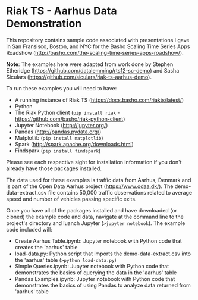 # Riak TS - Aarhus Data Demonstration

This repository contains sample code associated with presentations I gave in San Fransisco, Boston, and NYC for the Basho Scaling Time Series Apps Roadshow (http://basho.com/the-scaling-time-series-apps-roadshow/).

**Note**: The examples here were adapted from work done by Stephen Etheridge (https://github.com/datalemming/rts12-sc-demo) and Sasha Siculars (https://github.com/siculars/riak-ts-aarhus-demo).

To run these examples you will need to have:

- A running instance of Riak TS (https://docs.basho.com/riakts/latest/)
- Python
- The Riak Python client (```pip install riak``` - https://github.com/basho/riak-python-client)
- Jupyter Notebook (http://jupyter.org/)
- Pandas (http://pandas.pydata.org/)
- Matplotlib (```pip install matplotlib```)
- Spark (http://spark.apache.org/downloads.html)
- Findspark (```pip install findspark```) 

Please see each respective sight for installation information if you don't already have those packages installed.

The data used for these examples is traffic data from Aarhus, Denmark and is part of the Open Data Aarhus project (https://www.odaa.dk/). The demo-data-extract.csv file contains 50,000 traffic observations related to average speed and number of vehicles passing specific exits. 

Once you have all of the packages installed and have downloaded (or cloned) the example code and data, navigate at the command line to the project's directory and luanch Jupyter (```>jupyter notebook```). The example code included will:

- Create Aarhus Table.ipynb: Jupyter notebook with Python code that creates the 'aarhus' table
- load-data.py: Python script that imports the demo-data-extract.csv into the 'aarhus' table (```>python load-data.py```)
- Simple Queries.ipynb: Jupyter notebook with Python code that demonstrates the basics of querying the data in the 'aarhus' table
- Pandas Examples.ipynb: Jupyter notebook with Python code that demonstrates the basics of using Pandas to analyze data returned from 'aarhus' table
